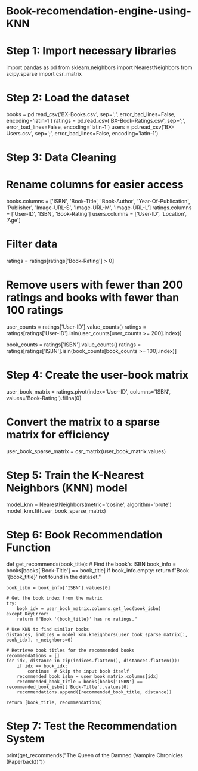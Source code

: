 # Book-recomendation-engine-using-KNN
# Step 1: Import necessary libraries
import pandas as pd
from sklearn.neighbors import NearestNeighbors
from scipy.sparse import csr_matrix

# Step 2: Load the dataset
books = pd.read_csv('BX-Books.csv', sep=';', error_bad_lines=False, encoding='latin-1')
ratings = pd.read_csv('BX-Book-Ratings.csv', sep=';', error_bad_lines=False, encoding='latin-1')
users = pd.read_csv('BX-Users.csv', sep=';', error_bad_lines=False, encoding='latin-1')

# Step 3: Data Cleaning
# Rename columns for easier access
books.columns = ['ISBN', 'Book-Title', 'Book-Author', 'Year-Of-Publication', 'Publisher', 'Image-URL-S', 'Image-URL-M', 'Image-URL-L']
ratings.columns = ['User-ID', 'ISBN', 'Book-Rating']
users.columns = ['User-ID', 'Location', 'Age']

# Filter data
ratings = ratings[ratings['Book-Rating'] > 0]

# Remove users with fewer than 200 ratings and books with fewer than 100 ratings
user_counts = ratings['User-ID'].value_counts()
ratings = ratings[ratings['User-ID'].isin(user_counts[user_counts >= 200].index)]

book_counts = ratings['ISBN'].value_counts()
ratings = ratings[ratings['ISBN'].isin(book_counts[book_counts >= 100].index)]

# Step 4: Create the user-book matrix
user_book_matrix = ratings.pivot(index='User-ID', columns='ISBN', values='Book-Rating').fillna(0)

# Convert the matrix to a sparse matrix for efficiency
user_book_sparse_matrix = csr_matrix(user_book_matrix.values)

# Step 5: Train the K-Nearest Neighbors (KNN) model
model_knn = NearestNeighbors(metric='cosine', algorithm='brute')
model_knn.fit(user_book_sparse_matrix)

# Step 6: Book Recommendation Function
def get_recommends(book_title):
    # Find the book's ISBN
    book_info = books[books['Book-Title'] == book_title]
    if book_info.empty:
        return f"Book '{book_title}' not found in the dataset."
    
    book_isbn = book_info['ISBN'].values[0]
    
    # Get the book index from the matrix
    try:
        book_idx = user_book_matrix.columns.get_loc(book_isbn)
    except KeyError:
        return f"Book '{book_title}' has no ratings."
    
    # Use KNN to find similar books
    distances, indices = model_knn.kneighbors(user_book_sparse_matrix[:, book_idx], n_neighbors=6)
    
    # Retrieve book titles for the recommended books
    recommendations = []
    for idx, distance in zip(indices.flatten(), distances.flatten()):
        if idx == book_idx:
            continue  # Skip the input book itself
        recommended_book_isbn = user_book_matrix.columns[idx]
        recommended_book_title = books[books['ISBN'] == recommended_book_isbn]['Book-Title'].values[0]
        recommendations.append([recommended_book_title, distance])
    
    return [book_title, recommendations]

# Step 7: Test the Recommendation System
print(get_recommends("The Queen of the Damned (Vampire Chronicles (Paperback))"))
